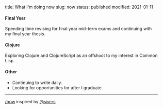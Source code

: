 title: What I'm doing now
slug: now
status: published
modified: 2021-01-11

#### Final Year

Spending time revising for final year mid-term exams and continuing with my
final year thesis.

#### Clojure

Exploring Clojure and ClojureScript as an offshoot to my interest in Common Lisp. 

#### Other 

- Continuing to write daily.
- Looking for opportunities for after I graduate.



---

[/now](https://sivers.org/now) inspired by [@sivers](https://sivers.org/now)



